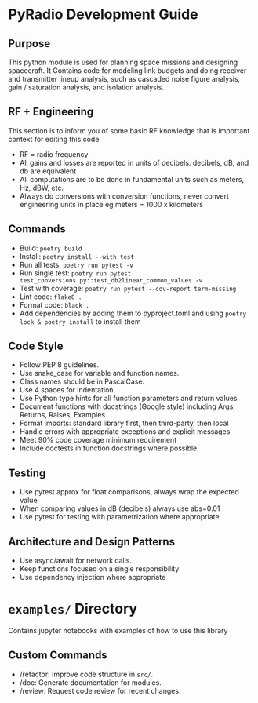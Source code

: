 # PyRadio Development Guide
## Purpose
This python module is used for planning space missions and designing spacecraft. It Contains
code for modeling link budgets and doing receiver and transmitter lineup analysis, such as
cascaded noise figure analysis, gain / saturation analysis, and isolation analysis.

## RF + Engineering
This section is to inform you of some basic RF knowledge that is important context for editing
this code
- RF = radio frequency
- All gains and losses are reported in units of decibels. decibels, dB, and db are equivalent
- All computations are to be done in fundamental units such as meters, Hz, dBW, etc.
- Always do conversions with conversion functions, never convert engineering units in place eg meters = 1000 x kilometers

## Commands
- Build: `poetry build`
- Install: `poetry install --with test`
- Run all tests: `poetry run pytest -v`
- Run single test: `poetry run pytest test_conversions.py::test_db2linear_common_values -v`
- Test with coverage: `poetry run pytest --cov-report term-missing`
- Lint code: `flake8 .`
- Format code: `black .`
- Add dependencies by adding them to pyproject.toml and using `poetry lock & poetry install` to install them
## Code Style
- Follow PEP 8 guidelines.
- Use snake_case for variable and function names.
- Class names should be in PascalCase.
- Use 4 spaces for indentation.
- Use Python type hints for all function parameters and return values
- Document functions with docstrings (Google style) including Args, Returns, Raises, Examples
- Format imports: standard library first, then third-party, then local
- Handle errors with appropriate exceptions and explicit messages
- Meet 90% code coverage minimum requirement
- Include doctests in function docstrings where possible

## Testing
- Use pytest.approx for float comparisons, always wrap the expected value
- When comparing values in dB (decibels) always use abs=0.01
- Use pytest for testing with parametrization where appropriate

## Architecture and Design Patterns
<!-- - `main.py`: Entry point of the application.
- `utils.py`: Utility functions.
- `models/`: Data models.
- `services/`: External API interactions. -->
- Use async/await for network calls.
- Keep functions focused on a single responsibility
- Use dependency injection where appropriate

# `examples/` Directory
Contains jupyter notebooks with examples of how to use this library

## Custom Commands
- /refactor: Improve code structure in `src/`.
- /doc: Generate documentation for modules.
- /review: Request code review for recent changes.
